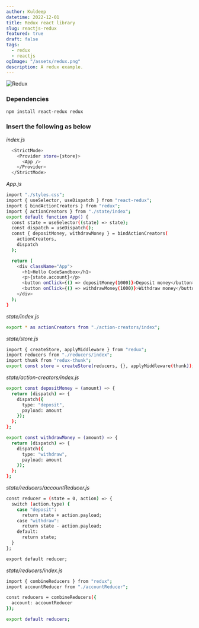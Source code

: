 ```yaml
---
author: Kuldeep
datetime: 2022-12-01
title: Redux react library
slug: reactjs-redux
featured: true
draft: false
tags:
  - redux
  - reactjs
ogImage: "/assets/redux.png"
description: A redux example.
---
```


![Redux](/assets/redux.png)

### Dependencies

```bash
npm install react-redux redux
```

### Insert the following as below

_index.js_

```bash
  <StrictMode>
    <Provider store={store}>
      <App />
    </Provider>
  </StrictMode>
```

_App.js_

```bash
import "./styles.css";
import { useSelector, useDispatch } from "react-redux";
import { bindActionCreators } from "redux";
import { actionCreators } from "./state/index";
export default function App() {
  const state = useSelector((state) => state);
  const dispatch = useDispatch();
  const { depositMoney, withdrawMoney } = bindActionCreators(
    actionCreators,
    dispatch
  );

  return (
    <div className="App">
      <h1>Hello CodeSandbox</h1>
      <p>{state.account}</p>
      <button onClick={() => depositMoney(1000)}>Deposit money</button>
      <button onClick={() => withdrawMoney(1000)}>Withdraw money</button>
    </div>
  );
}
```

_state/index.js_

```bash
export * as actionCreators from "./action-creators/index";
```

_state/store.js_

```bash
import { createStore, applyMiddleware } from "redux";
import reducers from "./reducers/index";
import thunk from "redux-thunk";
export const store = createStore(reducers, {}, applyMiddleware(thunk));
```

_state/action-creators/index.js_

```bash
export const depositMoney = (amount) => {
  return (dispatch) => {
    dispatch({
      type: "deposit",
      payload: amount
    });
  };
};

export const withdrawMoney = (amount) => {
  return (dispatch) => {
    dispatch({
      type: "withdraw",
      payload: amount
    });
  };
};
```

_state/reducers/accountReducer.js_

```bash
const reducer = (state = 0, action) => {
  switch (action.type) {
    case "deposit":
      return state + action.payload;
    case "withdraw":
      return state - action.payload;
    default:
      return state;
  }
};

export default reducer;
```

_state/reducers/index.js_

```bash
import { combineReducers } from "redux";
import accountReducer from "./accountReducer";

const reducers = combineReducers({
  account: accountReducer
});

export default reducers;
```
